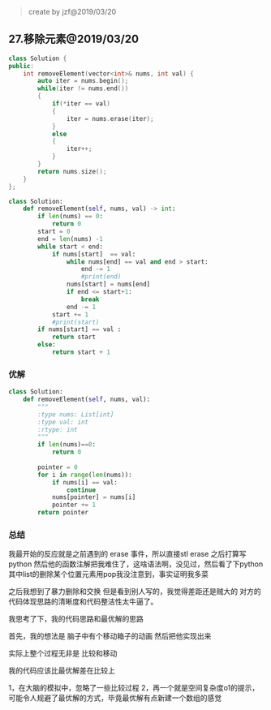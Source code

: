 >create by jzf@2019/03/20
## 27.移除元素@2019/03/20

```c++
class Solution {
public:
    int removeElement(vector<int>& nums, int val) {
        auto iter = nums.begin();
        while(iter != nums.end())
        {
            if(*iter == val)
            {
                iter = nums.erase(iter);
            }
            else
            {
                iter++;
            }
        }
        return nums.size();
    }
};
```
```python
class Solution:
    def removeElement(self, nums, val) -> int:
        if len(nums) == 0:
            return 0
        start = 0
        end = len(nums) -1
        while start < end:
            if nums[start]  == val:
                while nums[end] == val and end > start:
                    end -= 1
                    #print(end)
                nums[start] = nums[end]
                if end <= start+1:
                    break
                end -= 1
            start += 1
            #print(start)   
        if nums[start] == val :
            return start
        else:
            return start + 1
```
### 优解
```python
class Solution:
    def removeElement(self, nums, val):
        """
        :type nums: List[int]
        :type val: int
        :rtype: int
        """
        if len(nums)==0:
            return 0
        
        pointer = 0
        for i in range(len(nums)):
            if nums[i] == val:
                continue
            nums[pointer] = nums[i]
            pointer += 1
        return pointer
```
### 总结
我最开始的反应就是之前遇到的 erase 事件，所以直接stl erase
之后打算写python 然后他的函数注解把我难住了，这啥语法啊，没见过，然后看了下python
其中list的删除某个位置元素用pop我没注意到，事实证明我多菜

之后我想到了暴力删除和交换
但是看到别人写的，我觉得差距还是贼大的
对方的代码体现思路的清晰度和代码整洁性太牛逼了。

我思考了下，我的代码思路和最优解的思路

首先，我的想法是 脑子中有个移动箱子的动画
然后把他实现出来

实际上整个过程无非是 比较和移动

我的代码应该比最优解差在比较上

1，在大脑的模拟中，忽略了一些比较过程
2，再一个就是空间复杂度o1的提示，可能令人规避了最优解的方式，毕竟最优解有点新建一个数组的感觉

